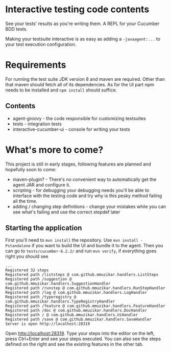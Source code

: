 # Interactive testing code contents

See your tests' results as you're writing them. A REPL for your Cucumber BDD tests.

Making your testsuite interactive is as easy as adding a `-javaagent:...` to your test execution configuration.


# Requirements
For running the test suite JDK version 8 and maven are required. Other than that maven should fetch all of its dependencies. As for the UI part npm needs to be installed and `npm install` should suffice. 

## Contents
* agent-groovy - the code responsible for customizing testsuites 
* tests - integration tests
* interactive-cucumber-ui - console for writing your tests

# What's more to come?
This project is still in early stages, following features are planned and hopefully soon to come:
* maven-plugin? - There's no convenient way to automatically get the agent JAR and configure it.
* scripting - for debugging your debugging needs you'll be able to interface with the testing code and try why is this pesky method failing all the time.
* adding / changing step definitions - change your mistakes while you can see what's failing and use the correct stepdef later


## Starting the application
First you'll need to `mvn install` the repository. Use `mvn install -Pstandalone` if you want to build the UI and bundle it to the agent.
Then you can go to `tests/cucumber-6.2.2/` and run `mvn verify`, if everything goes right you should see
```
...
Registered 32 steps
Registered path /liststeps @ com.github.mmuzikar.handlers.ListSteps
Registered path /suggestion @ com.github.mmuzikar.handlers.SuggestionHandler
Registered path /runstep @ com.github.mmuzikar.handlers.RunStepHandler
Registered path /log @ com.github.mmuzikar.handlers.LogHandler
Registered path /typeregistry @ com.github.mmuzikar.handlers.TypeRegistryHandler
Registered path /feature @ com.github.mmuzikar.handlers.FeatureHandler
Registered path /doc @ com.github.mmuzikar.handlers.DocHandler
Registered path / @ com.github.mmuzikar.handlers.UiHandler
Registered path /save @ com.github.mmuzikar.handlers.SaveHandler
Server is open http://localhost:28319
```
Open [http://localhost:28319](http://localhost:28319). 
Type your steps into the editor on the left, press Ctrl+Enter and see your steps executed.
You can also see the steps defined on the right and see the existing features in the other tab.

